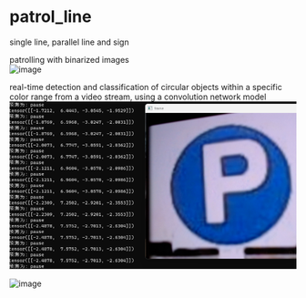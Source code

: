 # patrol_line
single line, parallel line and sign  

patrolling with binarized images  
![image](https://github.com/neur0ste11ar/patrol_line/blob/main/8c56d0927ec400622779266f7bf37bc5.gif)  
  
real-time detection and classification of circular objects within a specific color range from a video stream, using a convolution network model
![image](https://github.com/neur0ste11ar/patrol_line/blob/main/906fga674d2.png)  

![image](https://github.com/neur0ste11ar/patrol_line/blob/main/d09791a47ed6c76ebe4de54e6e3d4820.gif)
